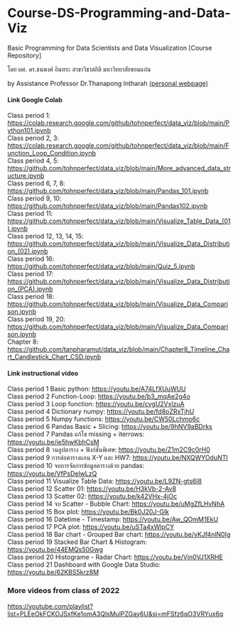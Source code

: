 # Course-DS-Programming-and-Data-Viz
Basic Programming for Data Scientists and Data Visualization [Course Repository]

โดย ผศ. ดร.ธนพงศ์ อินทระ สาขาวิชาสถิติ มหาวิทยาลัยขอนแก่น

by Assistance Professor Dr.Thanapong Intharah [(personal webpage)](https://vi-lab-th.github.io)

#### Link Google Colab ####

Class period 1: https://colab.research.google.com/github/tohnperfect/data_viz/blob/main/Python101.ipynb<br />
Class period 2, 3: https://colab.research.google.com/github/tohnperfect/data_viz/blob/main/Function_Loop_Condition.ipynb<br />
Class period 4, 5: https://github.com/tohnperfect/data_viz/blob/main/More_advanced_data_structure.ipynb<br />
Class period 6, 7, 8: https://github.com/tohnperfect/data_viz/blob/main/Pandas_101.ipynb<br />
Class period 9, 10: https://github.com/tohnperfect/data_viz/blob/main/Pandas102.ipynb<br />
Class period 11: https://github.com/tohnperfect/data_viz/blob/main/Visualize_Table_Data_(01).ipynb<br />
Class period 12, 13, 14, 15: https://github.com/tohnperfect/data_viz/blob/main/Visualize_Data_Distribution_(02).ipynb<br />
Class period 16: https://github.com/tohnperfect/data_viz/blob/main/Quiz_5.ipynb<br />
Class period 17: https://github.com/tohnperfect/data_viz/blob/main/Visualize_Data_Distribution_(PCA).ipynb<br />
Class period 18: https://github.com/tohnperfect/data_viz/blob/main/Visualize_Data_Comparison.ipynb<br />
Class period 19, 20: https://github.com/tohnperfect/data_viz/blob/main/Visualize_Data_Comparison.ipynb<br />
Chapter 8: https://github.com/tanpharamut/data_viz/blob/main/Chapter8_Timeline_Chart_Candlestick_Chart_CSD.ipynb

#### Link instructional video ####

Class period 1 Basic python: https://youtu.be/A74LfXUuWUU<br />
Class period 2 Function-Loop: https://youtu.be/b3_mqAe2g4o<br />
Class period 3 Loop function: https://youtu.be/cvgU2VxlzuA<br />
Class period 4 Dictionary numpy: https://youtu.be/fd8oZRxTjhU<br />
Class period 5 Numpy functions: https://youtu.be/CW50Lchmo6c<br />
Class period 6 Pandas Basic + Slicing: https://youtu.be/9hNV9aBDrks<br />
Class period 7 Pandas แก้ไข missing + iterrows: https://youtu.be/ie5hwKbhCsM<br />
Class period 8 วนลูปตาราง + ฟังก์ชั่นพิเศษ: https://youtu.be/Z1m2C9c0rH0<br />
Class period 9 การต่อตารางแกน X-Y และ HW7: https://youtu.be/NXQWYOduNTI<br />
Class period 10 จบการจัดการข้อมูลตารางด้วย pandas: https://youtu.be/VfPsDelwLzQ<br />
Class period 11 Visualize Table Data: https://youtu.be/L9ZN-gts6l8<br />
Class period 12 Scatter 01: https://youtu.be/H3kVb-2-Av8<br />
Class period 13 Scatter 02: https://youtu.be/k42VHx-4jOc<br />
Class period 14 จบ Scatter - Bubble Chart: https://youtu.be/uMgZfLHvNhA<br />
Class period 15 Box plot: https://youtu.be/Bk0J20J-Glk<br />
Class period 16 Datetime - Timestamp: https://youtu.be/Aw_QOmM1EkU<br />
Class period 17 PCA plot: https://youtu.be/uSTa4xWlpCY<br />
Class period 18 Bar chart - Grouped Bar chart: https://youtu.be/yKJf4nlN0Ig<br />
Class period 19 Stacked Bar Chart & Histogram: https://youtu.be/44EMQs50Gwg<br />
Class period 20 Histograme - Radar Chart: https://youtu.be/Vjn0VJ1XRHE<br />
Class period 21 Dashboard with Google Data Studio: https://youtu.be/62KBS5krz8M

### More videos from class of 2022
https://youtube.com/playlist?list=PLEeOkFCKOJSxfKe1omA3QlsMulPZGay6U&si=mFSfz6qO3VRYux6q

